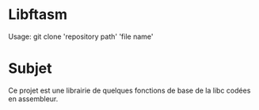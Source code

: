 # Libftasm
Usage: git clone 'repository path' 'file name'
# Subjet
Ce projet est une librairie de quelques fonctions de base de la libc codées en assembleur.
